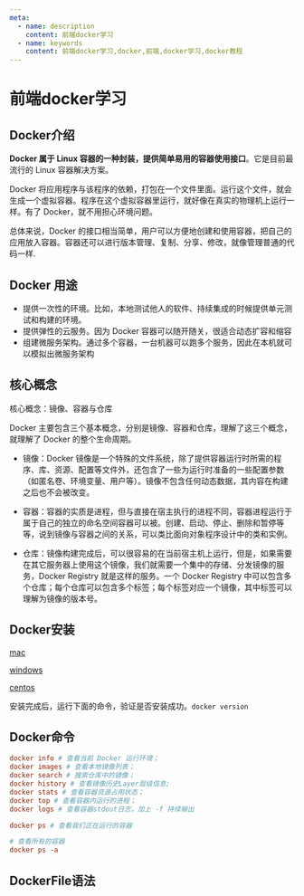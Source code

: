 ```yaml
---
meta:
  - name: description
    content: 前端docker学习
  - name: keywords
    content: 前端docker学习,docker,前端,docker学习,docker教程
---
```

# 前端docker学习

## Docker介绍

**Docker 属于 Linux 容器的一种封装，提供简单易用的容器使用接口**。它是目前最流行的 Linux 容器解决方案。

Docker 将应用程序与该程序的依赖，打包在一个文件里面。运行这个文件，就会生成一个虚拟容器。程序在这个虚拟容器里运行，就好像在真实的物理机上运行一样。有了 Docker，就不用担心环境问题。

总体来说，Docker 的接口相当简单，用户可以方便地创建和使用容器，把自己的应用放入容器。容器还可以进行版本管理、复制、分享、修改，就像管理普通的代码一样.

## Docker 用途

+ 提供一次性的环境。比如，本地测试他人的软件、持续集成的时候提供单元测试和构建的环境。
+ 提供弹性的云服务。因为 Docker 容器可以随开随关，很适合动态扩容和缩容
+ 组建微服务架构。通过多个容器，一台机器可以跑多个服务，因此在本机就可以模拟出微服务架构

## 核心概念

核心概念：镜像、容器与仓库

Docker 主要包含三个基本概念，分别是镜像、容器和仓库，理解了这三个概念，就理解了 Docker 的整个生命周期。

+ 镜像：Docker 镜像是一个特殊的文件系统，除了提供容器运行时所需的程序、库、资源、配置等文件外，还包含了一些为运行时准备的一些配置参数（如匿名卷、环境变量、用户等）。镜像不包含任何动态数据，其内容在构建之后也不会被改变。

+ 容器：容器的实质是进程，但与直接在宿主执行的进程不同，容器进程运行于属于自己的独立的命名空间容器可以被。创建、启动、停止、删除和暂停等等，说到镜像与容器之间的关系，可以类比面向对象程序设计中的类和实例。

+ 仓库：镜像构建完成后，可以很容易的在当前宿主机上运行，但是，如果需要在其它服务器上使用这个镜像，我们就需要一个集中的存储、分发镜像的服务，Docker Registry 就是这样的服务。一个 Docker Registry 中可以包含多个仓库；每个仓库可以包含多个标签；每个标签对应一个镜像，其中标签可以理解为镜像的版本号。

## Docker安装

[mac](https://docs.docker.com/docker-for-mac/install/)

[windows](https://docs.docker.com/docker-for-windows/install/)

[centos](https://docs.docker.com/engine/install/centos/)

安装完成后，运行下面的命令，验证是否安装成功。`docker version`

## Docker命令

```conf
docker info # 查看当前 Docker 运行环境；
docker images # 查看本地镜像列表；
docker search # 搜索仓库中的镜像；
docker history # 查看镜像历史Layer层级信息;
docker stats # 查看容器资源占用状态；
docker top # 查看容器内运行的进程；
docker logs # 查看容器stdout日志，加上 -f 持续输出

docker ps # 查看我们正在运行的容器

# 查看所有的容器
docker ps -a


```

## DockerFile语法


